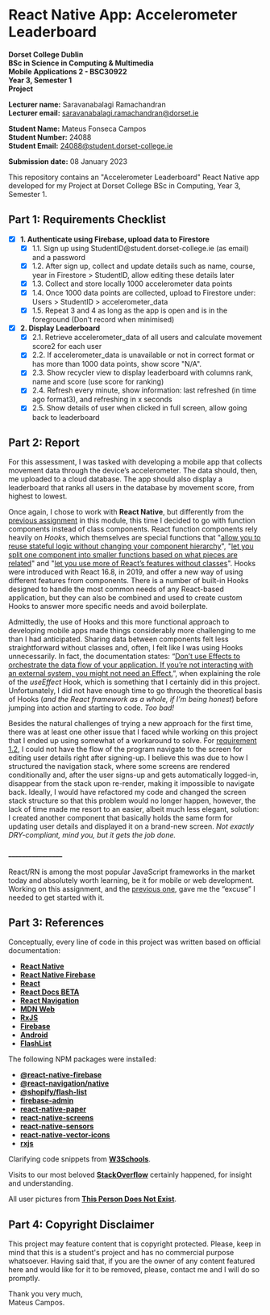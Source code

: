 # React Native App: Accelerometer Leaderboard

**Dorset College Dublin**  
**BSc in Science in Computing & Multimedia**  
**Mobile Applications 2 - BSC30922**  
**Year 3, Semester 1**  
**Project**

**Lecturer name:** Saravanabalagi Ramachandran  
**Lecturer email:** saravanabalagi.ramachandran@dorset.ie

**Student Name:** Mateus Fonseca Campos  
**Student Number:** 24088  
**Student Email:** 24088@student.dorset-college.ie

**Submission date:** 08 January 2023

This repository contains an "Accelerometer Leaderboard" React Native app developed for my Project at Dorset College BSc in Computing, Year 3, Semester 1.

## Part 1: Requirements Checklist

- [x] **1. Authenticate using Firebase, upload data to Firestore**
  - [x] 1.1. Sign up using StudentID@student.<span>dorset-college</span>.ie (as email) and a password
  - [x] 1.2. After sign up, collect and update details such as name, course, year in Firestore > StudentID, allow editing these details later
  - [x] 1.3. Collect and store locally 1000 accelerometer data points
  - [x] 1.4. Once 1000 data points are collected, upload to Firestore under: Users > StudentID > accelerometer_data
  - [x] 1.5. Repeat 3 and 4 as long as the app is open and is in the foreground (Don't record when minimised)
- [x] **2. Display Leaderboard**
  - [x] 2.1. Retrieve accelerometer_data of all users and calculate movement score2 for each user
  - [x] 2.2. If accelerometer_data is unavailable or not in correct format or has more than 1000 data points, show score "N/A".
  - [x] 2.3. Show recycler view to display leaderboard with columns rank, name and score (use score for ranking)
  - [x] 2.4. Refresh every minute, show information: last refreshed (in time ago format3), and refreshing in x seconds
  - [x] 2.5. Show details of user when clicked in full screen, allow going back to leaderboard

## Part 2: Report

For this assessment, I was tasked with developing a mobile app that collects movement data through the device’s accelerometer. The data should, then, me uploaded to a cloud database. The app should also display a leaderboard that ranks all users in the database by movement score, from highest to lowest.

Once again, I chose to work with **React Native**, but differently from the [previous assignment](https://github.com/mateusfonseca/mobileApp2_Ireland_Literature_Map) in this module, this time I decided to go with function components instead of class components. React function components rely heavily on *Hooks*, which themselves are special functions that "[allow you to reuse stateful logic without changing your component hierarchy](https://reactjs.org/docs/hooks-intro.html#its-hard-to-reuse-stateful-logic-between-components)", "[let you split one component into smaller functions based on what pieces are related](https://reactjs.org/docs/hooks-intro.html#complex-components-become-hard-to-understand)" and "[let you use more of React’s features without classes](https://reactjs.org/docs/hooks-intro.html#classes-confuse-both-people-and-machines)". Hooks were introduced with React 16.8, in 2019, and offer a new way of using different features from components. There is a number of built-in Hooks designed to handle the most common needs of any React-based application, but they can also be combined and used to create custom Hooks to answer more specific needs and avoid boilerplate.

Admittedly, the use of Hooks and this more functional approach to developing mobile apps made things considerably more challenging to me than I had anticipated. Sharing data between components felt less straightforward without classes and, often, I felt like I was using Hooks unnecessarily. In fact, the documentation states: “[Don’t use Effects to orchestrate the data flow of your application. If you’re not interacting with an external system, you might not need an Effect.](https://beta.reactjs.org/reference/react#effect-hooks)”, when explaining the role of the *useEffect* Hook, which is something that I certainly did in this project. Unfortunately, I did not have enough time to go through the theoretical basis of Hooks (*and the React framework as a whole, if I’m being honest*) before jumping into action and starting to code. *Too bad!*

Besides the natural challenges of trying a new approach for the first time, there was at least one other issue that I faced while working on this project that I ended up using somewhat of a workaround to solve. For [requirement 1.2](#part-1-requirements-checklist), I could not have the flow of the program navigate to the screen for editing user details right after signing-up. I believe this was due to how I structured the navigation stack, where some screens are rendered conditionally and, after the user signs-up and gets automatically logged-in, disappear from the stack upon re-render, making it impossible to navigate back. Ideally, I would have refactored my code and changed the screen stack structure so that this problem would no longer happen, however, the lack of time made me resort to an easier, albeit much less elegant, solution: I created another component that basically holds the same form for updating user details and displayed it on a brand-new screen. *Not exactly DRY-compliant, mind you, but it gets the job done.*

#### ________________

React/RN is among the most popular JavaScript frameworks in the market today and absolutely worth learning, be it for mobile or web development. Working on this assignment, and the [previous one](https://github.com/mateusfonseca/mobileApp2_Ireland_Literature_Map), gave me the “excuse” I needed to get started with it.

## Part 3: References

Conceptually, every line of code in this project was written based on official documentation:

- **[React Native](https://reactnative.dev/docs/getting-started)**
- **[React Native Firebase](https://rnfirebase.io/)**
- **[React](https://reactjs.org/docs/getting-started.html)**
- **[React Docs BETA](https://beta.reactjs.org/)**
- **[React Navigation](https://reactnavigation.org/docs/getting-started/)**
- **[MDN Web](https://developer.mozilla.org/)**
- **[RxJS](https://rxjs-dev.firebaseapp.com/)**
- **[Firebase](https://firebase.google.com/docs)**
- **[Android](https://developer.android.com/docs)**
- **[FlashList](https://shopify.github.io/flash-list/docs/)**

The following NPM packages were installed:

- **[@react-native-firebase](https://www.npmjs.com/package/react-native-firebase)**
- **[@react-navigation/native](https://www.npmjs.com/package/@react-navigation/native)**
- **[@shopify/flash-list](https://www.npmjs.com/package/@shopify/flash-list)**
- **[firebase-admin](https://www.npmjs.com/package/firebase-admin)**
- **[react-native-paper](https://www.npmjs.com/package/react-native-paper)**
- **[react-native-screens](https://www.npmjs.com/package/react-native-screens)**
- **[react-native-sensors](https://www.npmjs.com/package/react-native-sensors)**
- **[react-native-vector-icons](https://www.npmjs.com/package/react-native-vector-icons)**
- **[rxjs](https://www.npmjs.com/package/rxjs)**


Clarifying code snippets from **[W3Schools](https://www.w3schools.com/)**.

Visits to our most beloved **[StackOverflow](https://stackoverflow.com/)** certainly happened, for insight and understanding.

All user pictures from **[This Person Does Not Exist](https://thispersondoesnotexist.com/)**.

## Part 4: Copyright Disclaimer

This project may feature content that is copyright protected. Please, keep in mind that this is a student's project and has no commercial purpose whatsoever. Having said that, if you are the owner of any content featured here and would like for it to be removed, please, contact me and I will do so promptly.

Thank you very much,  
Mateus Campos.
